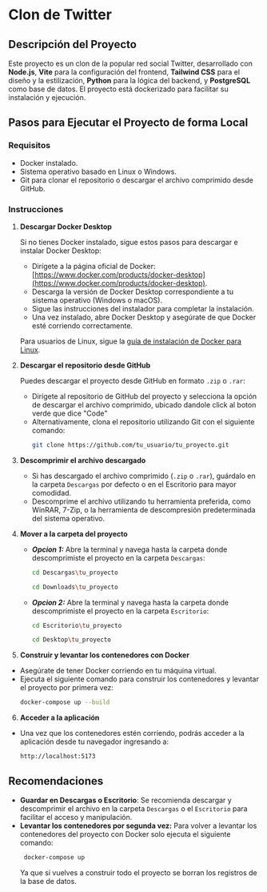 # Clon de Twitter

## Descripción del Proyecto

Este proyecto es un clon de la popular red social Twitter, desarrollado con **Node.js**, **Vite** para la configuración del frontend, **Tailwind CSS** para el diseño y la estilización, **Python** para la lógica del backend, y **PostgreSQL** como base de datos. El proyecto está dockerizado para facilitar su instalación y ejecución.

## Pasos para Ejecutar el Proyecto de forma Local

### Requisitos

- Docker instalado.
- Sistema operativo basado en Linux o Windows.
- Git para clonar el repositorio o descargar el archivo comprimido desde GitHub.

### Instrucciones

1. **Descargar Docker Desktop**

   Si no tienes Docker instalado, sigue estos pasos para descargar e instalar Docker Desktop:

   - Dirígete a la página oficial de Docker: [https://www.docker.com/products/docker-desktop](https://www.docker.com/products/docker-desktop).
   - Descarga la versión de Docker Desktop correspondiente a tu sistema operativo (Windows o macOS).
   - Sigue las instrucciones del instalador para completar la instalación.
   - Una vez instalado, abre Docker Desktop y asegúrate de que Docker esté corriendo correctamente.

   Para usuarios de Linux, sigue la [guía de instalación de Docker para Linux](https://docs.docker.com/engine/install/).

2. **Descargar el repositorio desde GitHub**

   Puedes descargar el proyecto desde GitHub en formato `.zip` o `.rar`:

   - Dirígete al repositorio de GitHub del proyecto y selecciona la opción de descargar el archivo comprimido, ubicado dandole click al boton verde que dice "Code"
   - Alternativamente, clona el repositorio utilizando Git con el siguiente comando:
     ```bash
     git clone https://github.com/tu_usuario/tu_proyecto.git
     ```

3. **Descomprimir el archivo descargado**

   - Si has descargado el archivo comprimido (`.zip` o `.rar`), guárdalo en la carpeta `Descargas` por defecto o en el Escritorio para mayor comodidad.
   - Descomprime el archivo utilizando tu herramienta preferida, como WinRAR, 7-Zip, o la herramienta de descompresión predeterminada del sistema operativo.

4. **Mover a la carpeta del proyecto**

   - **_Opcion 1:_** Abre la terminal y navega hasta la carpeta donde descomprimiste el proyecto en la carpeta `Descargas`:

     ```bash
     cd Descargas\tu_proyecto
     ```

     ```bash
     cd Downloads\tu_proyecto
     ```

   - **_Opcion 2:_** Abre la terminal y navega hasta la carpeta donde descomprimiste el proyecto en la carpeta `Escritorio`:

     ```bash
     cd Escritorio\tu_proyecto
     ```

     ```bash
     cd Desktop\tu_proyecto
     ```

5. **Construir y levantar los contenedores con Docker**

- Asegúrate de tener Docker corriendo en tu máquina virtual.
- Ejecuta el siguiente comando para construir los contenedores y levantar el proyecto por primera vez:
  ```bash
  docker-compose up --build
  ```

6. **Acceder a la aplicación**

- Una vez que los contenedores estén corriendo, podrás acceder a la aplicación desde tu navegador ingresando a:
  ```
  http://localhost:5173
  ```

## Recomendaciones

- **Guardar en Descargas o Escritorio**: Se recomienda descargar y descomprimir el archivo en la carpeta `Descargas` o el `Escritorio` para facilitar el acceso y manipulación.
- **Levantar los contenedores por segunda vez:** Para volver a levantar los contenedores del proyecto con Docker solo ejecuta el siguiente comando:
  ```bash
   docker-compose up
  ```
  Ya que si vuelves a construir todo el proyecto se borran los registros de la base de datos.
